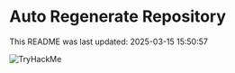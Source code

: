 # Auto Regenerate Repository

This README was last updated: 2025-03-15 15:50:57

 ![TryHackMe](https://tryhackme.com/badge/533634)